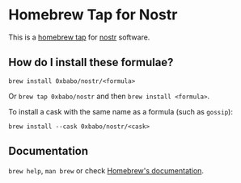 # Homebrew Tap for Nostr

This is a [homebrew tap](https://docs.brew.sh/Taps) for [nostr](https://nostr.com/) software.

## How do I install these formulae?

`brew install 0xbabo/nostr/<formula>`

Or `brew tap 0xbabo/nostr` and then `brew install <formula>`.

To install a cask with the same name as a formula (such as `gossip`):

`brew install --cask 0xbabo/nostr/<cask>`

## Documentation

`brew help`, `man brew` or check [Homebrew's documentation](https://docs.brew.sh).
